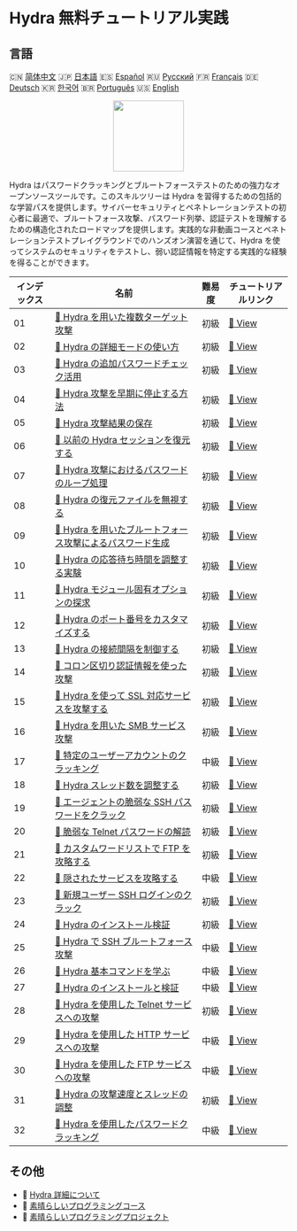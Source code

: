 # Hydra 無料チュートリアル実践

## 言語

🇨🇳 [简体中文](README_zh.md) 🇯🇵 [日本語](README_ja.md) 🇪🇸 [Español](README_es.md) 🇷🇺 [Русский](README_ru.md) 🇫🇷 [Français](README_fr.md) 🇩🇪 [Deutsch](README_de.md) 🇰🇷 [한국어](README_ko.md) 🇧🇷 [Português](README_pt.md) 🇺🇸 [English](README.md) 

<div align="center">
<img width="128px" src="https://file.labex.io/path/fqzGODJFWPbL.png">
</div>

Hydra はパスワードクラッキングとブルートフォーステストのための強力なオープンソースツールです。このスキルツリーは Hydra を習得するための包括的な学習パスを提供します。サイバーセキュリティとペネトレーションテストの初心者に最適で、ブルートフォース攻撃、パスワード列挙、認証テストを理解するための構造化されたロードマップを提供します。実践的な非動画コースとペネトレーションテストプレイグラウンドでのハンズオン演習を通じて、Hydra を使ってシステムのセキュリティをテストし、弱い認証情報を特定する実践的な経験を得ることができます。

|   インデックス | 名前                                                                                                                                              | 難易度   | チュートリアルリンク                                                                            |
|----------------|---------------------------------------------------------------------------------------------------------------------------------------------------|----------|-------------------------------------------------------------------------------------------------|
|             01 | [📖 Hydra を用いた複数ターゲット攻撃](https://labex.io/ja/tutorials/hydra-attack-multiple-targets-with-hydra-550760)                              | 初級     | [🔗 View](https://labex.io/ja/tutorials/hydra-attack-multiple-targets-with-hydra-550760)        |
|             02 | [📖 Hydra の詳細モードの使い方](https://labex.io/ja/tutorials/hydra-use-hydra-verbose-mode-550777)                                                | 初級     | [🔗 View](https://labex.io/ja/tutorials/hydra-use-hydra-verbose-mode-550777)                    |
|             03 | [📖 Hydra の追加パスワードチェック活用](https://labex.io/ja/tutorials/hydra-use-additional-hydra-password-checks-550776)                          | 初級     | [🔗 View](https://labex.io/ja/tutorials/hydra-use-additional-hydra-password-checks-550776)      |
|             04 | [📖 Hydra 攻撃を早期に停止する方法](https://labex.io/ja/tutorials/hydra-stop-hydra-attacks-early-550774)                                          | 初級     | [🔗 View](https://labex.io/ja/tutorials/hydra-stop-hydra-attacks-early-550774)                  |
|             05 | [📖 Hydra 攻撃結果の保存](https://labex.io/ja/tutorials/hydra-save-hydra-attack-results-550773)                                                   | 初級     | [🔗 View](https://labex.io/ja/tutorials/hydra-save-hydra-attack-results-550773)                 |
|             06 | [📖 以前の Hydra セッションを復元する](https://labex.io/ja/tutorials/hydra-restore-a-previous-hydra-session-550772)                               | 初級     | [🔗 View](https://labex.io/ja/tutorials/hydra-restore-a-previous-hydra-session-550772)          |
|             07 | [📖 Hydra 攻撃におけるパスワードのループ処理](https://labex.io/ja/tutorials/hydra-loop-passwords-in-hydra-attacks-550771)                         | 初級     | [🔗 View](https://labex.io/ja/tutorials/hydra-loop-passwords-in-hydra-attacks-550771)           |
|             08 | [📖 Hydra の復元ファイルを無視する](https://labex.io/ja/tutorials/hydra-ignore-hydra-restore-files-550770)                                        | 初級     | [🔗 View](https://labex.io/ja/tutorials/hydra-ignore-hydra-restore-files-550770)                |
|             09 | [📖 Hydra を用いたブルートフォース攻撃によるパスワード生成](https://labex.io/ja/tutorials/hydra-generate-passwords-with-hydra-brute-force-550769) | 初級     | [🔗 View](https://labex.io/ja/tutorials/hydra-generate-passwords-with-hydra-brute-force-550769) |
|             10 | [📖 Hydra の応答待ち時間を調整する実験](https://labex.io/ja/tutorials/hydra-fine-tune-hydra-response-wait-times-550768)                           | 初級     | [🔗 View](https://labex.io/ja/tutorials/hydra-fine-tune-hydra-response-wait-times-550768)       |
|             11 | [📖 Hydra モジュール固有オプションの探求](https://labex.io/ja/tutorials/hydra-explore-hydra-module-specific-options-550767)                       | 初級     | [🔗 View](https://labex.io/ja/tutorials/hydra-explore-hydra-module-specific-options-550767)     |
|             12 | [📖 Hydra のポート番号をカスタマイズする](https://labex.io/ja/tutorials/hydra-customize-hydra-port-numbers-550765)                                | 初級     | [🔗 View](https://labex.io/ja/tutorials/hydra-customize-hydra-port-numbers-550765)              |
|             13 | [📖 Hydra の接続間隔を制御する](https://labex.io/ja/tutorials/hydra-control-hydra-connection-intervals-550764)                                    | 初級     | [🔗 View](https://labex.io/ja/tutorials/hydra-control-hydra-connection-intervals-550764)        |
|             14 | [📖 コロン区切り認証情報を使った攻撃](https://labex.io/ja/tutorials/hydra-attack-with-colon-separated-credentials-550763)                         | 初級     | [🔗 View](https://labex.io/ja/tutorials/hydra-attack-with-colon-separated-credentials-550763)   |
|             15 | [📖 Hydra を使って SSL 対応サービスを攻撃する](https://labex.io/ja/tutorials/hydra-attack-ssl-enabled-services-with-hydra-550762)                 | 初級     | [🔗 View](https://labex.io/ja/tutorials/hydra-attack-ssl-enabled-services-with-hydra-550762)    |
|             16 | [📖 Hydra を用いた SMB サービス攻撃](https://labex.io/ja/tutorials/hydra-attack-smb-services-with-hydra-550761)                                   | 初級     | [🔗 View](https://labex.io/ja/tutorials/hydra-attack-smb-services-with-hydra-550761)            |
|             17 | [📖 特定のユーザーアカウントのクラッキング](https://labex.io/ja/tutorials/linux-cracking-a-specific-user-account-415951)                          | 中級     | [🔗 View](https://labex.io/ja/tutorials/linux-cracking-a-specific-user-account-415951)          |
|             18 | [📖 Hydra スレッド数を調整する](https://labex.io/ja/tutorials/hydra-adjust-hydra-thread-counts-550758)                                            | 初級     | [🔗 View](https://labex.io/ja/tutorials/hydra-adjust-hydra-thread-counts-550758)                |
|             19 | [📖 エージェントの脆弱な SSH パスワードをクラック](https://labex.io/ja/tutorials/hydra-crack-agent-s-weak-ssh-password-550753)                    | 初級     | [🔗 View](https://labex.io/ja/tutorials/hydra-crack-agent-s-weak-ssh-password-550753)           |
|             20 | [📖 脆弱な Telnet パスワードの解読](https://labex.io/ja/tutorials/hydra-crack-a-weak-telnet-password-550745)                                      | 初級     | [🔗 View](https://labex.io/ja/tutorials/hydra-crack-a-weak-telnet-password-550745)              |
|             21 | [📖 カスタムワードリストで FTP を攻略する](https://labex.io/ja/tutorials/hydra-crack-ftp-with-custom-wordlist-550733)                             | 初級     | [🔗 View](https://labex.io/ja/tutorials/hydra-crack-ftp-with-custom-wordlist-550733)            |
|             22 | [📖 隠されたサービスを攻略する](https://labex.io/ja/tutorials/hydra-crack-the-hidden-service-550719)                                              | 中級     | [🔗 View](https://labex.io/ja/tutorials/hydra-crack-the-hidden-service-550719)                  |
|             23 | [📖 新規ユーザー SSH ログインのクラック](https://labex.io/ja/tutorials/hydra-crack-new-user-ssh-login-550712)                                     | 初級     | [🔗 View](https://labex.io/ja/tutorials/hydra-crack-new-user-ssh-login-550712)                  |
|             24 | [📖 Hydra のインストール検証](https://labex.io/ja/tutorials/hydra-verify-hydra-installation-549983)                                               | 初級     | [🔗 View](https://labex.io/ja/tutorials/hydra-verify-hydra-installation-549983)                 |
|             25 | [📖 Hydra で SSH ブルートフォース攻撃](https://labex.io/ja/tutorials/hydra-brute-force-ssh-in-hydra-549926)                                       | 中級     | [🔗 View](https://labex.io/ja/tutorials/hydra-brute-force-ssh-in-hydra-549926)                  |
|             26 | [📖 Hydra 基本コマンドを学ぶ](https://labex.io/ja/tutorials/hydra-learn-basic-hydra-commands-549918)                                              | 中級     | [🔗 View](https://labex.io/ja/tutorials/hydra-learn-basic-hydra-commands-549918)                |
|             27 | [📖 Hydra のインストールと検証](https://labex.io/ja/tutorials/hydra-install-and-verify-hydra-549917)                                              | 中級     | [🔗 View](https://labex.io/ja/tutorials/hydra-install-and-verify-hydra-549917)                  |
|             28 | [📖 Hydra を使用した Telnet サービスへの攻撃](https://labex.io/ja/tutorials/hydra-attack-telnet-services-with-hydra-549916)                       | 初級     | [🔗 View](https://labex.io/ja/tutorials/hydra-attack-telnet-services-with-hydra-549916)         |
|             29 | [📖 Hydra を使用した HTTP サービスへの攻撃](https://labex.io/ja/tutorials/hydra-attack-http-services-with-hydra-549915)                           | 中級     | [🔗 View](https://labex.io/ja/tutorials/hydra-attack-http-services-with-hydra-549915)           |
|             30 | [📖 Hydra を使用した FTP サービスへの攻撃](https://labex.io/ja/tutorials/hydra-attack-ftp-services-with-hydra-549914)                             | 中級     | [🔗 View](https://labex.io/ja/tutorials/hydra-attack-ftp-services-with-hydra-549914)            |
|             31 | [📖 Hydra の攻撃速度とスレッドの調整](https://labex.io/ja/tutorials/hydra-adjust-hydra-attack-speed-and-threads-549913)                           | 初級     | [🔗 View](https://labex.io/ja/tutorials/hydra-adjust-hydra-attack-speed-and-threads-549913)     |
|             32 | [📖 Hydra を使用したパスワードクラッキング](https://labex.io/ja/tutorials/linux-using-hydra-to-crack-passwords-415960)                            | 中級     | [🔗 View](https://labex.io/ja/tutorials/linux-using-hydra-to-crack-passwords-415960)            |

## その他

- 🔗 [Hydra 詳細について](https://labex.io/ja/skilltrees/hydra)
- 🔗 [素晴らしいプログラミングコース](https://github.com/labex-labs/awesome-programming-courses)
- 🔗 [素晴らしいプログラミングプロジェクト](https://github.com/labex-labs/awesome-programming-projects)

